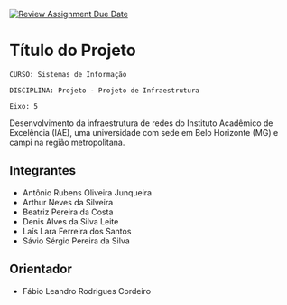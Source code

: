 [![Review Assignment Due Date](https://classroom.github.com/assets/deadline-readme-button-22041afd0340ce965d47ae6ef1cefeee28c7c493a6346c4f15d667ab976d596c.svg)](https://classroom.github.com/a/9lYuEWwT)
# Título do Projeto

`CURSO: Sistemas de Informação`

`DISCIPLINA: Projeto - Projeto de Infraestrutura`

`Eixo: 5`

Desenvolvimento da infraestrutura de redes do Instituto Acadêmico de Excelência (IAE), uma universidade com sede em Belo Horizonte (MG) e campi na região metropolitana.

## Integrantes

* Antônio Rubens Oliveira Junqueira
* Arthur Neves da Silveira
* Beatriz Pereira da Costa
* Denis Alves da Silva Leite
* Laís Lara Ferreira dos Santos
* Sávio Sérgio Pereira da Silva

## Orientador

* Fábio Leandro Rodrigues Cordeiro


